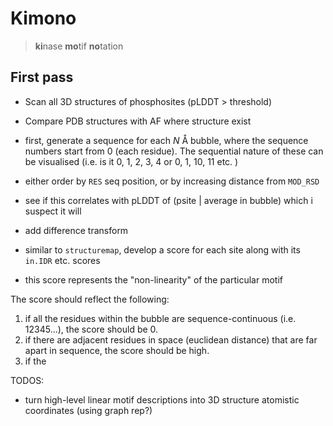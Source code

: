 # Kimono

> **ki**nase **mo**tif **no**tation

## First pass 

- Scan all 3D structures of phosphosites (pLDDT > threshold)
- Compare PDB structures with AF where structure exist 
- first, generate a sequence for each *N* Å bubble, where the sequence numbers start from 0 (each residue).  The sequential nature of these can be visualised (i.e. is it 0, 1, 2, 3, 4 or 0, 1, 10, 11 etc. ) 
- either order by `RES` seq position, or by increasing distance from `MOD_RSD` 
- see if this correlates with pLDDT of (psite | average in bubble) which i suspect it will

- add difference transform

- similar to `structuremap`, develop a score for each site along with its `in.IDR` etc. scores 
- this score represents the "non-linearity" of the particular motif 

The score should reflect the following:

1. if all the residues within the bubble are sequence-continuous (i.e. 12345...), the score should be 0. 
1. if there are adjacent residues in space (euclidean distance) that are far apart in sequence, the score should be high.  
1. if the 



TODOS:
- turn high-level linear motif descriptions into 3D structure atomistic coordinates (using graph rep?)
